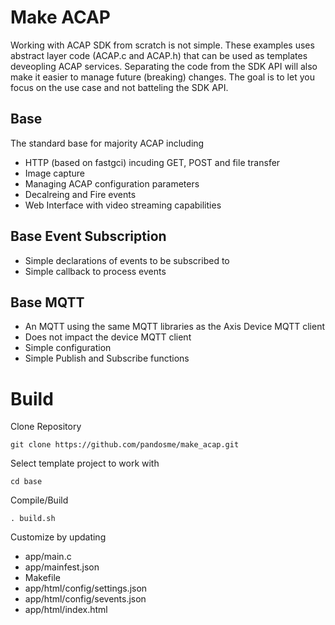 # Make ACAP
Working with ACAP SDK from scratch is not simple.  These examples uses abstract layer code (ACAP.c and ACAP.h) that can be used as templates deveopling ACAP services.  Separating the code from the SDK API will also make it easier to manage future (breaking) changes.
The goal is to let you focus on the use case and not batteling the SDK API.

## Base
The standard base for majority ACAP including
- HTTP (based on fastgci) incuding GET, POST and file transfer
- Image capture
- Managing ACAP configuration parameters
- Decalreing and Fire events
- Web Interface with video streaming capabilities

## Base Event Subscription
- Simple declarations of events to be subscribed to
- Simple callback to process events

## Base MQTT
- An MQTT using the same MQTT libraries as the Axis Device MQTT client
- Does not impact the device MQTT client
- Simple configuration
- Simple Publish and Subscribe functions

# Build
Clone Repository
```
git clone https://github.com/pandosme/make_acap.git
```
Select template project to work with
```
cd base
```
Compile/Build
```
. build.sh
```
Customize by updating
- app/main.c
- app/mainfest.json
- Makefile
- app/html/config/settings.json
- app/html/config/sevents.json
- app/html/index.html
